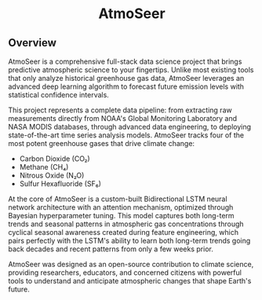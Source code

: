 <center><h1>AtmoSeer</h1></center>

## Overview
AtmoSeer is a comprehensive full-stack data science project that brings predictive atmospheric science to your fingertips. Unlike most existing tools that only analyze historical greenhouse gas data, AtmoSeer leverages an advanced deep learning algorithm to forecast future emission levels with statistical confidence intervals.

This project represents a complete data pipeline: from extracting raw measurements directly from NOAA's Global Monitoring Laboratory and NASA MODIS databases, through advanced data engineering, to deploying state-of-the-art time series analysis models. AtmoSeer tracks four of the most potent greenhouse gases that drive climate change:

* Carbon Dioxide (CO₂)
* Methane (CH₄)
* Nitrous Oxide (N₂O)
* Sulfur Hexafluoride (SF₆)

At the core of AtmoSeer is a custom-built Bidirectional LSTM neural network architecture with an attention mechanism, optimized through Bayesian hyperparameter tuning. This model captures both long-term trends and seasonal patterns in atmospheric gas concentrations through cyclical seasonal awareness created during feature engineering, which pairs perfectly with the LSTM's ability to learn both long-term trends going back decades and recent patterns from only a few weeks prior.

AtmoSeer was designed as an open-source contribution to climate science, providing researchers, educators, and concerned citizens with powerful tools to understand and anticipate atmospheric changes that shape Earth's future.